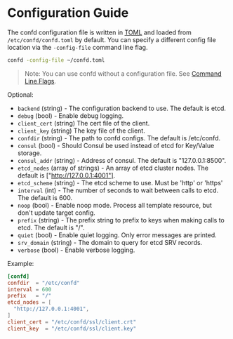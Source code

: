 # Configuration Guide

The confd configuration file is written in [TOML](https://github.com/mojombo/toml)
and loaded from `/etc/confd/confd.toml` by default. You can specify a different config file location via the `-config-file` command line flag.

```Bash
confd -config-file ~/confd.toml
```

> Note: You can use confd without a configuration file. See [Command Line Flags](https://github.com/kelseyhightower/confd/wiki/Command-Line-Flags).

Optional:

* `backend` (string) - The configuration backend to use. The default is etcd.
* `debug` (bool) - Enable debug logging.
* `client_cert` (string) The cert file of the client.
* `client_key` (string) The key file of the client.
* `confdir` (string) - The path to confd configs. The default is /etc/confd.
* `consul` (bool) - Should Consul be used instead of etcd for Key/Value storage.
* `consul_addr` (string) - Address of consul. The default is "127.0.0.1:8500".
* `etcd_nodes` (array of strings) - An array of etcd cluster nodes. The default
  is ["http://127.0.0.1:4001"].
* `etcd_scheme` (string) - The etcd scheme to use. Must be 'http' or 'https'
* `interval` (int) - The number of seconds to wait between calls to etcd. The
  default is 600.
* `noop` (bool) - Enable noop mode. Process all template resource, but don't update target config.
* `prefix` (string) - The prefix string to prefix to keys when making calls to
  etcd. The default is "/".
* `quiet` (bool) - Enable quiet logging. Only error messages are printed.
* `srv_domain` (string) - The domain to query for etcd SRV records.
* `verbose` (bool) - Enable verbose logging.

Example:

```TOML
[confd]
confdir  = "/etc/confd"
interval = 600
prefix   = "/"
etcd_nodes = [
  "http://127.0.0.1:4001",
]
client_cert = "/etc/confd/ssl/client.crt"
client_key  = "/etc/confd/ssl/client.key"
```
